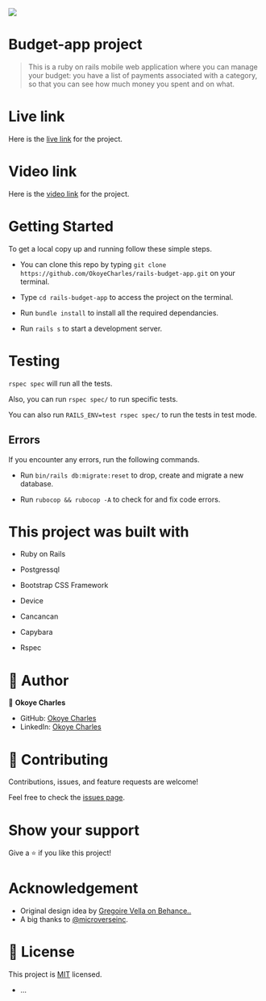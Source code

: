 ![](https://img.shields.io/badge/Microverse-blueviolet)

# Budget-app project

> This is a ruby on rails mobile web application where you can manage your budget: you have a list of payments associated with a category, so that you can see how much money you spent and on what.

# Live link
Here is the [live link](https://sleepy-hamlet-84522.herokuapp.com/) for the project.

# Video link
Here is the [video link](https://www.loom.com/share/be262b368dde4fd8b896ab28dfe390bd) for the project.

# Getting Started

To get a local copy up and running follow these simple steps.

- You can clone this repo by typing `git clone https://github.com/OkoyeCharles/rails-budget-app.git` on your terminal.

- Type `cd rails-budget-app` to access the project on the terminal.
- Run `bundle install` to install all the required dependancies.

- Run `rails s` to start a development server.

# Testing

`rspec spec` will run all the tests.

Also, you can run `rspec spec/` to run specific tests.

You can also run `RAILS_ENV=test rspec spec/` to run the tests in test mode.

## Errors

If you encounter any errors, run the following commands.

- Run `bin/rails db:migrate:reset` to drop, create and migrate a new database.

- Run `rubocop && rubocop -A` to check for and fix code errors.

# This project was built with

- Ruby on Rails

- Postgressql

- Bootstrap CSS Framework

- Device

- Cancancan

- Capybara

- Rspec

# 👤 Author

👤 **Okoye Charles**

- GitHub: [Okoye Charles](https://github.com/OkoyeCharles)
- LinkedIn: [Okoye Charles](https://www.linkedin.com/in/charles-k-okoye/)

# 🤝 Contributing

Contributions, issues, and feature requests are welcome!

Feel free to check the [issues page](https://github.com/okoyecharles/rails-budget-app/issues).

# Show your support

Give a ⭐️ if you like this project!

# Acknowledgement

- Original design idea by [Gregoire Vella on Behance..](https://www.behance.net/gregoirevella)
- A big thanks to [@microverseinc](https://github.com/microverseinc).

# 📝 License

This project is [MIT](LICENSE) licensed.
* ...
